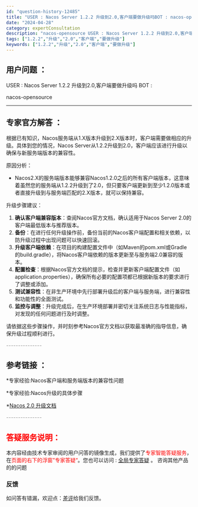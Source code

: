 ```yaml
---
id: "question-history-12485"
title: "USER : Nacos Server 1.2.2 升级到2.0,客户端要做升级吗BOT : nacos-opensource"
date: "2024-04-28"
category: expertConsultation
description: "nacos-opensource USER : Nacos Server 1.2.2 升级到2.0,客户端要做升级吗BOT :"
tags: ["1.2.2","升级","2.0","客户端","要做升级"]
keywords: ["1.2.2","升级","2.0","客户端","要做升级"]
---
```


## 用户问题 ： 
 USER : Nacos Server 1.2.2 升级到2.0,客户端要做升级吗
BOT : 

 nacos-opensource 

---------------
## 专家官方解答 ：

根据已有知识，Nacos服务端从1.X版本升级到2.X版本时，客户端需要做相应的升级。具体到您的情况，Nacos Server从1.2.2升级到2.0，客户端应该进行升级以确保与新服务端版本的兼容性。

原因分析：
- Nacos2.X的服务端版本能够兼容Nacos1.2.0之后的所有客户端版本，这意味着虽然您的服务端从1.2.2升级到了2.0，但只要客户端更新到至少1.2.0版本或者直接升级到与服务端匹配的2.X版本，就可以保持兼容。

升级步骤建议：
1. **确认客户端兼容版本**：查阅Nacos官方文档，确认适用于Nacos Server 2.0的客户端最低版本与推荐版本。
2. **备份**：在进行任何升级操作前，备份当前的Nacos客户端配置和相关依赖，以防升级过程中出现问题可以快速回滚。
3. **升级客户端依赖**：在项目的构建配置文件中（如Maven的pom.xml或Gradle的build.gradle），将Nacos客户端依赖的版本更新至与服务端2.0兼容的版本。
4. **配置检查**：根据Nacos官方文档的提示，检查并更新客户端配置文件（如application.properties），确保所有必要的配置项都已根据新版本的要求进行了调整或添加。
5. **测试兼容性**：在非生产环境中先行部署升级后的客户端与服务端，进行兼容性和功能性的全面测试。
6. **监控与调整**：升级完成后，在生产环境部署并密切关注系统日志与性能指标，对发现的任何问题进行及时调整。

请依据这些步骤操作，并时刻参考Nacos官方文档以获取最准确的指导信息，确保升级过程顺利进行。


<font color="#949494">---------------</font> 


## 参考链接 ：

*专家经验:Nacos客户端和服务端版本的兼容性问题 
 
 *专家经验:Nacos升级的具体步骤 
 
 *[Nacos 2.0 升级文档](https://nacos.io/docs/latest/upgrading/200-upgrading)


 <font color="#949494">---------------</font> 
 


## <font color="#FF0000">答疑服务说明：</font> 

本内容经由技术专家审阅的用户问答的镜像生成，我们提供了<font color="#FF0000">专家智能答疑服务</font>，在<font color="#FF0000">页面的右下的浮窗”专家答疑“</font>。您也可以访问 : [全局专家答疑](https://opensource.alibaba.com/chatBot) 。 咨询其他产品的的问题

### 反馈
如问答有错漏，欢迎点：[差评](https://ai.nacos.io/user/feedbackByEnhancerGradePOJOID?enhancerGradePOJOId=12487)给我们反馈。

